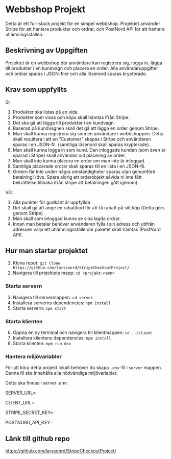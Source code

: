 # Webbshop Projekt

Detta är ett full-stack projekt för en simpel webbshop. Projektet använder Stripe för att hantera produkter och ordrar, och PostNord API för att hantera utlämningsställen.

## Beskrivning av Uppgiften

Projektet är en webbshop där användare kan registrera sig, logga in, lägga till produkter i en kundvagn och placera en order. Alla användaruppgifter och ordrar sparas i JSON-filer och alla lösenord sparas krypterade. 

## Krav som uppfyllts

G:
1. Produkter ska listas på en sida. 
2. Produkter som visas och köps skall hämtas ifrån Stripe.
3. Det ska gå att lägga till produkter i en kundvagn.
4. Baserad på kundvagnen skall det gå att lägga en order genom Stripe.
5. Man skall kunna registrera sig som en användare i webbshoppen. Detta skall resultera i att en ”Customer” skapas i Stripe och användaren sparas i en JSON-fil. (samtliga lösenord skall sparas krypterade).
6. Man skall kunna logga in som kund. Den inloggade kunden (som även är sparad i Stripe) skall användas vid placering av order.
7. Man skall inte kunna placera en order om man inte är inloggad.
8. Samtliga placerade ordrar skall sparas till en lista i en JSON-fil.
9. Ordern får inte under några omständigheter sparas utan genomförd betalning! (dvs. Spara aldrig ett orderobjekt såvida ni inte fått bekräftelse tillbaka ifrån stripe att betalningen gått igenom).

VG:
1. Alla punkter för godkänt är uppfyllda
2. Det skall gå att ange en rabattkod för att få rabatt på sitt köp (Detta görs genom Stripe)
3. Man skall som inloggad kunna se sina lagda ordrar.
4. Innan man betalar behöver användaren fylla i sin adress och utifrån adressen välja ett utlämningsställe där paketet skall hämtas (PostNord API).


## Hur man startar projektet

1. Klona repot: `git clone https://github.com/larssonrd/StripeCheckoutProject/`
2. Navigera till projektets mapp: `cd <projekt-namn>`

### Starta servern

3. Navigera till servermappen: `cd server`
4. Installera serverns dependencies: `npm install`
5. Starta servern: `npm start`

### Starta klienten

6. Öppna en ny terminal och navigera till klientmappen: `cd ../client`
7. Installera klientens dependencies: `npm install`
8. Starta klienten: `npm run dev`

### Hantera miljövariabler

För att köra detta projekt lokalt behöver du skapa `.env`-fil i `server` mappen. Denna fil ska innehålla alla nödvändiga miljövariabler. 

Detta ska finnas i server .env: 

SERVER_URL=

CLIENT_URL=

STRIPE_SECRET_KEY=

POSTNORD_API_KEY=


## Länk till github repo

https://github.com/larssonrd/StripeCheckoutProject/
